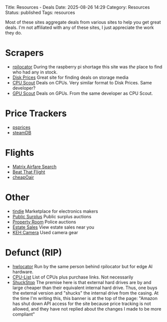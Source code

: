 Title: Resources - Deals
Date: 2025-08-26 14:29
Category: Resources
Status: published
Tags: resources

Most of these sites aggregate deals from various sites to help you get great deals.
I'm not affiliated with any of these sites, I just appreciate the work they do. 
# Scrapers
- [rpilocator](https://rpilocator.com/) During the raspberry pi shortage this site was *the* place to find who had any in stock. 
- [Disk Prices](https://diskprices.com/) Great site for finding deals on storage media
- [CPU Scout](https://www.cpuscout.com/) Deals on CPUs. Very similar format to Disk Prices. Same developer?
- [GPU Scout](https://www.gpuscout.com/) Deals on GPUs. From the same developer as CPU Scout. 
# Price Trackers
- [psprices](https://psprices.com/)
- [steamDB](https://steamdb.info/)
# Flights
- [Matrix Airfare Search](https://matrix.itasoftware.com/search)
- [Beat That Flight](https://www.beatthatflight.com.au/)
- [cheapOair](https://www.cheapoair.com/)
# Other
- [tindie](https://www.tindie.com/) Marketplace for electronics makers
- [Public Surplus](http://publicsurplus.com/) Public surplus auctions
- [Property Room](https://www.propertyroom.com) Police auctions
- [Estate Sales](estatesales.net) View estate sales near you
- [KEH Camera](https://www.keh.com/) Used camera gear
# Defunct (RIP)
- [hwlocator](hwlocator.com) Run by the same person behind rpilocator but for edge AI hardware.
- [CPU-List](https://www.cpu-list.com/) List of CPUs plus purchase links. Not necessarily 
- [ShuckStop](https://shucks.top/) The premise here is that external hard drives are by and large cheaper than their equivalent internal hard drive. Thus, one buys the external version and "shucks" the internal drive from the casing. At the time I'm writing this, this banner is at the top of the page: "Amazon has shut down API access for the site because price tracking is not allowed, and they have not replied about the changes I made to be more compliant"
